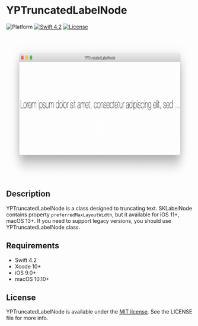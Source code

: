 # YPTruncatedLabelNode

![Platform](https://img.shields.io/badge/platform-iOS%20%7C%20macOS-lightgrey.svg)
[![Swift 4.2](https://img.shields.io/badge/Swift-4.2-orange.svg?style=flat)](https://developer.apple.com/swift/)
[![License](https://img.shields.io/cocoapods/l/Compass.svg?style=flat)](http://cocoadocs.org/docsets/Compass)


<p align="center"><img src="https://github.com/peteliev/YPTruncatedLabelNode/blob/develop/Resources/YPTruncatedLabelNode.gif" height="384" width="869"/></p>

## Description

YPTruncatedLabelNode is a class designed to truncating text. SKLabelNode contains property `preferredMaxLayoutWidth`, but it available for iOS 11+, macOS 13+. If you need to support legacy versions, you should use YPTruncatedLabelNode class.

## Requirements

* Swift 4.2
* Xcode 10+
* iOS 9.0+
* macOS 10.10+

## License

YPTruncatedLabelNode is available under the [MIT license](https://github.com/peteliev/YPTruncatedLabelNode/blob/master/LICENSE). See the LICENSE file for more info.

